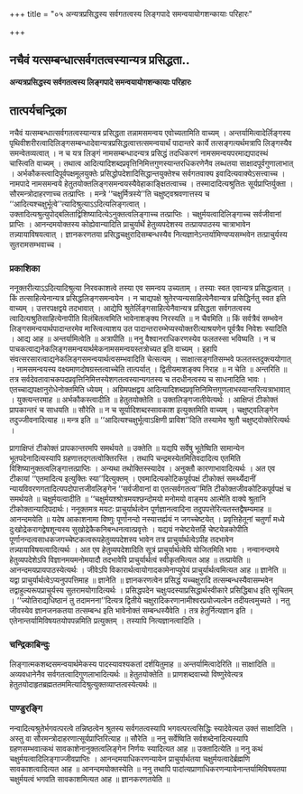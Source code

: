 +++
title = "०५ अन्यत्रप्रसिद्धस्य सर्वगतत्वस्य लिङ्गपादे समन्वयायोगशन्कायाः परिहारः"

+++


## नचैवं यत्सम्बन्धात्सर्वगतत्वस्यान्यत्र प्रसिद्धता..

**अन्यत्रप्रसिद्धस्य सर्वगतत्वस्य लिङ्गपादे समन्वयायोगशन्कायाः परिहारः**

## **तात्पर्यचन्द्रिका**

नचैवं यत्सम्बन्धात्सर्वगतत्वस्यान्यत्र प्रसिद्धता तन्नामसमन्वय एवोच्यतामिति वाच्यम् । अन्तर्यामित्वादेर्लिङ्गस्य पृथिवीशरीरत्वादिलिङ्गसम्बन्धादेवान्यत्रप्रसिद्धत्वात्तत्समन्वयार्थं पादान्तरे कार्ये तत्सङ्गत्यर्थमत्रापि लिङ्गस्यैव समन्वेतव्यत्वात् । न च यत्र लिङ्गं नामसम्बन्धादन्यत्र प्रसिद्धं तदधिकरणं नामसमन्वयपरमाद्यपादस्थं चास्त्विति वाच्यम् । तथात्व आदित्यादिशब्दप्रवृत्तिनिमित्तगुणस्यान्तरधिकरणेनैव लब्धतया साक्षादपूर्वगुणालाभात् । अर्भकौकस्त्वादिपूर्वपक्षमूलयुक्तेः प्रसिद्धोपदेशादिसिद्धान्तयुक्तेश्च सर्वगतवाक्य इवादित्यवाक्येऽसत्त्वाच्च । नामपादे नामसमन्वये हेतुतयोक्तलिङ्गसमन्वयस्यैवेहाकाङ्क्षितत्वाच्च । तस्मादादित्यश्रुतितः सूर्यप्राप्तिर्युक्ता । सौरमन्त्रोदाहरणाच्च तत्प्राप्तिः । मन्त्रे ‘‘चक्षुर्मित्रस्ये’’ति चक्षुष्ट्वश्रवणात्तस्य च ‘‘आदित्यश्चक्षुर्भूत्वे’’त्यादिश्रुत्याऽऽदित्यलिङ्गत्वात् । उक्तादित्यश्रुत्युपोद्बलिताद्विशिष्यादित्येऽनुक्तत्वलिङ्गाच्च तत्प्राप्तिः । चक्षुर्मयत्वादिलिङ्गाच्च सर्वजीवानां प्राप्तिः । आनन्दमयोक्तस्य कोह्येवान्यादिति प्राचुर्यार्थे हेतुव्यपदेशस्य तत्प्रायपाठस्य चात्राभावेन तन्न्यायाविषयत्वात् । ज्ञानकरणतया प्रसिद्धचक्षुरादिसम्बन्धस्यैव नित्यज्ञानेऽन्तर्यामिण्यप्यसम्भवेन तत्प्राचुर्यस्य सुतरामसम्भवाच्च ।

### **प्रकाशिका**

ननूक्तरीत्याऽऽदित्यादिश्रुत्या निरवकाशत्वे तस्या एव समन्वय उच्यताम् । तस्याः स्वत एवान्यत्र प्रसिद्धत्वात् । किं तत्साहित्येनान्यत्र प्रसिद्धलिङ्गसमन्वयेन । न चाद्यपक्षे श्रुतेरप्यन्यसाहित्येनैवान्यत्र प्रसिद्धिर्नतु स्वत इति वाच्यम् । उत्तरपक्षद्वये तदभावात् । आद्येपि श्रुतेर्लिङ्गसाहित्येनैवान्यत्र प्रसिद्धता सर्वगतत्वस्य त्वादित्यश्रुतिसाहित्येनापीति विलंबितत्वमिति भावेनाशङ्क्य निरस्यति ॥ न चैवमिति ॥ किं सर्वत्रैवं सम्भवेन लिङ्गसमन्वयार्थपादान्तरमेव मास्त्वित्याशय उत पादान्तरारम्भेप्यस्योक्तरीत्याश्रयणेन पूर्वत्रैव निवेशः स्यादिति । आद्य आह ॥ अन्तर्यामित्वेति ॥ अत्रापीति ॥ ननु वैश्वानराधिकरणस्येव फलतस्सा भविष्यति । न च पाचकत्वाद्यनेकलिङ्गसमन्वयार्थमेकनामसमन्वयस्तत्रोच्यत इति वाच्यम् । इहापि संवत्सरसारत्वाद्यनेकलिङ्गसमन्वयार्थत्वसम्भवादिति चेत्सत्यम् । साक्षात्सङ्गतिसम्भवे फलतस्तदुक्त्ययोगात् । नामसमन्वयस्य वक्ष्यमाणदोषग्रस्तत्वाच्चेति तात्पर्यात् । द्वितीयमाशङ्क्य निराह ॥ न चेति ॥ अन्तरिति ॥ तत्र सर्वदेवतावाचकपदप्रवृत्तिनिमित्तस्येशगतत्वस्यान्यगतस्य च तदधीनत्वस्य च साधनादिति भावः । एतच्चाद्यपक्षानुरोधेनोक्तमिति ध्येयम् । अग्रिमपक्षद्वय आदित्यादिशब्दप्रवृत्तिनिमित्तगुणलाभस्यान्तरित्यत्राभावात् । युक्त्यन्तरमाह ॥ अर्भकौकस्त्वादीति ॥ हेतुतयोक्तेति ॥ उक्तलिङ्गजातीयेत्यर्थः । आक्षिप्तं टीकोक्तं प्रापकान्तरं च साधयति ॥ सौरेति ॥ न च सूर्यादिशब्दस्सावकाश इत्युक्तमिति वाच्यम् । चक्षुष्ट्वलिङ्गेन तदुज्जीवनादित्याह ॥ मन्त्र इति ॥ ‘‘आदित्यश्चक्षुर्भूत्वाऽक्षिणी प्राविश’’दिति तस्यामेव श्रुतौ चक्षुष्ट्वोक्तेरित्यर्थः ।

प्रागाक्षिप्तं टीकोक्तं प्रापकान्तरमपि समर्थयते ॥ उक्तेति ॥ यद्यपि सर्वेषु भूतेष्विति सामान्येन भूतपदेनादित्यस्यापि ग्रहणात्तद्गतत्वोक्तिरस्ति । तथापि चन्द्रमस्येतमितिवदादित्य एतमिति विशिष्यानुक्तत्वलिङ्गात्तत्प्राप्तिः । अन्यथा तथोक्तिस्स्यादेव । अनुक्तौ कारणाभावादित्यर्थः । अत एव टीकायां ‘‘एतमादित्य इत्युक्तिः स्या’’दित्युक्तम् । एवमादित्यकोटिकपूर्वपक्षं टीकोक्तं समर्थ्येदानीं न्यायविवरणगतादित्यपदोपात्तजीवलिङ्गेन ‘‘सर्वजीवानां वा एतत्सर्वगतत्व’’मिति टीकोक्तजीवकोटिकपूर्वपक्षं च समर्थयते ॥ चक्षुर्मयत्वादीति ॥ ‘‘चक्षुर्मयश्श्रोत्रमयश्छन्दोमयो मनोमयो वाङ्मय आत्मेति वाक्ये श्रुतानि टीकोक्तान्यादिपदार्थः। ननूक्तमत्र मयटः प्राचुर्यार्थत्वेन पूर्णज्ञानत्वादिना तदुपपत्तेरित्यतस्तद्वैषम्यमाह ॥ आनन्दमयेति ॥ यदेष आकाशनामा विष्णुः पूर्णानन्दो नस्यात्तर्ह्ययं न जगच्चेष्टयेत् । प्रवृत्तिहेतूनां चतुर्णां मध्ये दुःखोद्रेकरागद्वेषशून्यस्य सुखोद्रेकैकनिबन्धनत्वात्प्रवृत्तेः । यद्ययं नचेष्टयेत्तर्हि चेष्टयेन्नकोपीति पूर्णानन्दत्वसाधकजगच्चेष्टकत्वरूपहेतुव्यपदेशस्य भावेन तत्र प्राचुर्यार्थत्वेऽपीह तदभावेन तन्न्यायाविषयत्वादित्यर्थः । अत एव हेतुव्यपदेशादिति सूत्रं प्राचुर्यार्थत्वेपि योजितमिति भावः । नन्वानन्दमये हेतुव्यपदेशेऽपि विज्ञानमयमनोमयादौ तदभावेपि प्राचुर्यार्थत्वं स्वीकृतमित्यत आह ॥ तत्प्रायेति ॥ आनन्दमयप्रायपाठस्येत्यर्थः । जीवेऽपि विकारार्थत्वायोगादकामेनाप्युपेयं प्राचुर्यार्थत्वमित्यत आह ॥ ज्ञानेति ॥ यद्वा प्राचुर्यार्थत्वेऽप्यनुपपत्तिमाह ॥ ज्ञानेति ॥ ज्ञानकरणत्वेन प्रसिद्धं यच्चक्षुरादि तत्सम्बन्धस्यैवासम्भवेन तद्वाहुल्यरूपप्राचुर्यस्य सुतरामयोगादित्यर्थः । प्रसिद्धपदेन चक्षुःपदस्याप्रसिद्धार्थस्वीकारे प्रसिद्धिबाध इति सूचितम् । ‘‘ज्योतिराद्यधिष्ठानं तु तदामनना’’दित्यत्र द्वितीये चक्षुरादिकरणानामीश्वरप्रयोज्यत्वेन तदीयत्वमुच्यते । नतु जीवस्येव ज्ञानजनकतया तत्सम्बन्ध इति भावेनोक्तं सम्बन्धस्यैवेति । तत्र हेतुर्नित्यज्ञान इति । एतेनान्तर्यामिविषयतयोपपन्नमिति प्रत्युक्तम् । तस्यापि नित्यज्ञानत्वादिति ।

### **चन्द्रिकाबिन्दुः**

लिङ्गात्मकशब्दसमन्वयार्थमेकस्य पादस्यावश्यकतां दर्शयितुमाह ॥ अन्तर्यामित्वादेरिति ॥ साक्षादिति ॥ अव्यवधानेनैव सर्वगतत्वादिगुणलाभादित्यर्थः ॥ हेतुतयोक्तेति ॥ प्राणशब्दवाच्यो विष्णुरेवेत्यत्र हेतुतयोदाहृतब्रह्मततममित्यादिश्रुत्युक्तव्याप्तत्वस्येत्यर्थः ॥

### **पाण्डुरङ्गि**

नन्वादित्यश्रुतेर्भगवत्परत्वे तन्निष्ठत्वेन श्रुतस्य सर्वगतत्वस्यापि भगवत्परत्वसिद्धिः स्यादेवेत्यत उक्तं साक्षादिति । अस्तु वा सौरमन्त्रोदाहरणात्सूर्यप्राप्तिरित्याह ॥ सौरेति ॥ ननु सर्वेष्विति सर्वशब्देनादित्यस्यापि ग्रहणसम्भवात्कथं सावकाशेनानुक्तत्वलिङ्गेन निर्णयः स्यादित्यत आह ॥ उक्तादित्येति ॥ ननु कथं चक्षुर्मयत्वादिलिङ्गाज्जीवप्राप्तिः । आनन्दमयाधिकरणन्यायेन प्राचुर्यार्थतया चक्षुर्मयत्वादेर्ब्रह्मणि सावकाशत्वादित्यत आह ॥ आनन्दमयोक्तस्येति ॥ ननु तथापि पादांत्यप्राणाधिकरणन्यायेनान्तर्यामिविषयतया चक्षुर्मयत्वं भगवति सावकाशमित्यत आह ॥ ज्ञानकरणतयेति ॥


